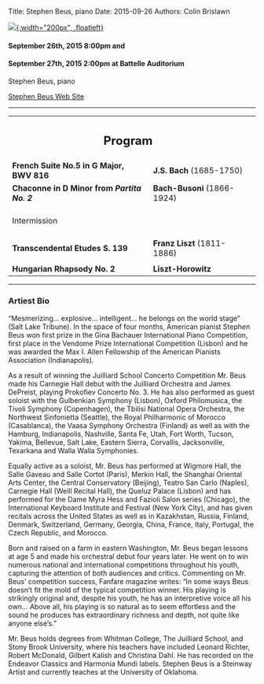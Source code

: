 Title: Stephen Beus, piano
Date: 2015-09-26
Authors: Colin Brislawn

[![ ]({filename}/images/2015-2016/StephenBeus200.jpg){:width="200px", .floatleft}]({filename}./StephenBeus.md)

#### September 26th, 2015 8:00pm and
#### September 27th, 2015 2:00pm at Battelle Auditorium

Stephen Beus, piano


[Stephen Beus Web Site](http://stephenbeus.com/)

---

<table width="800" align="center">
	<tr>
	<td align="center" colspan="2"><h2>Program</h2></td><td></td>
	</tr>
	<tr>
	  <td> <b>French Suite No.5 in G Major, BWV 816</b></td>
	  <td class="right"><b>J.S. Bach</b> (1685-1750)</td>
	</tr>
	<tr>
	  <td> <b>Chaconne in D Minor from <i>Partita No. 2</i></b></td>
	  <td class="right"><b>Bach-Busoni</b> (1866-1924)</td>
	</tr>
	<tr>
	 <td colspan="2" class="center">
		<br>
		<div class="smallheading">Intermission
		</div><br></td>
	</tr>
	<tr>
	  <td> <b>Transcendental Etudes S. 139</b></td>
	  <td class="right"><b>Franz Liszt</b> (1811-1886)</td>
	</tr>
	<tr><td></td><td></td></tr>
	<tr>
	  <td> <b>Hungarian Rhapsody No. 2</b></td>
	  <td class="right"><b>Liszt-Horowitz</b></td>
	</tr>
</table>

---

### Artiest Bio

“Mesmerizing… explosive… intelligent… he belongs on the world stage” (Salt Lake Tribune). In the space of four months, American pianist Stephen Beus won first prize in the Gina Bachauer International Piano Competition, first place in the Vendome Prize International Competition (Lisbon) and he was awarded the Max I. Allen Fellowship of the American Pianists Association (Indianapolis).

As a result of winning the Juilliard School Concerto Competition Mr. Beus made his Carnegie Hall debut with the Juilliard Orchestra and James DePreist, playing Prokofiev Concerto No. 3. He has also performed as guest soloist with the Gulbenkian Symphony (Lisbon), Oxford Philomusica, the Tivoli Symphony (Copenhagen), the Tbilisi National Opera Orchestra, the Northwest Sinfonietta (Seattle), the Royal Philharmonic of Morocco (Casablanca), the Vaasa Symphony Orchestra (Finland) as well as with the Hamburg, Indianapolis, Nashville, Santa Fe, Utah, Fort Worth, Tucson, Yakima, Bellevue, Salt Lake, Eastern Sierra, Corvallis, Jacksonville, Texarkana and Walla Walla Symphonies.

Equally active as a soloist, Mr. Beus has performed at Wigmore Hall, the Salle Gaveau and Salle Cortot (Paris), Merkin Hall, the Shanghai Oriental Arts Center, the Central Conservatory (Beijing), Teatro San Carlo (Naples), Carnegie Hall (Weill Recital Hall), the Queluz Palace (Lisbon) and has performed for the Dame Myra Hess and Fazioli Salon series (Chicago), the International Keyboard Institute and Festival (New York City), and has given recitals across the United States as well as in Kazakhstan, Russia, Finland, Denmark, Switzerland, Germany, Georgia, China, France, Italy, Portugal, the Czech Republic, and Morocco.

Born and raised on a farm in eastern Washington, Mr. Beus began lessons at age 5 and made his orchestral debut four years later. He went on to win numerous national and international competitions throughout his youth, capturing the attention of both audiences and critics. Commenting on Mr. Beus’ competition success, Fanfare magazine writes: “In some ways Beus doesn’t fit the mold of the typical competition winner. His playing is strikingly original and, despite his youth, he has an interpretive voice all his own… Above all, his playing is so natural as to seem effortless and the sound he produces has extraordinary richness and depth, not quite like anyone else’s.”

Mr. Beus holds degrees from Whitman College, The Juilliard School, and Stony Brook University, where his teachers have included Leonard Richter, Robert McDonald, Gilbert Kalish and Christina Dahl. He has recorded on the Endeavor Classics and Harmonia Mundi labels. Stephen Beus is a Steinway Artist and currently teaches at the University of Oklahoma.